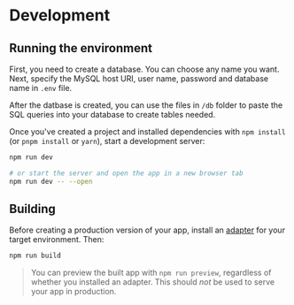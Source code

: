 # Development
## Running the environment

First, you need to create a database. You can choose any name you want. Next, specify the MySQL host URI, user name, password and database name in `.env` file. 

After the datbase is created, you can use the files in `/db` folder to paste the SQL queries into your database to create tables needed. 

Once you've created a project and installed dependencies with `npm install` (or `pnpm install` or `yarn`), start a development server:

```bash
npm run dev

# or start the server and open the app in a new browser tab
npm run dev -- --open
```

## Building

Before creating a production version of your app, install an [adapter](https://kit.svelte.dev/docs#adapters) for your target environment. Then:

```bash
npm run build
```

> You can preview the built app with `npm run preview`, regardless of whether you installed an adapter. This should _not_ be used to serve your app in production.